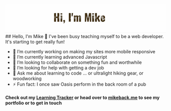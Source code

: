 <img alt="hello I'm Mike" src="banner.gif">
## Hello, I'm Mike 👋
I've been busy teaching myself to be a web developer. It's starting to get really fun!<br>

- 🔭 I’m currently working on making my sites more mobile responsive
- 🌱 I’m currently learning advanced Javascript
- 👯 I’m looking to collaborate on something fun and worthwhile
- 🤔 I’m looking for help with getting a dev job
- 💬 Ask me about learning to code ... or ultralight hiking gear, or woodworking
- ⚡ Fun fact: I once saw Oasis perform in the back room of a pub

#### Check out my [Learning Tracker][tracker] or head over to [mikeback.me][website] to see my portfolio or to get in touch

[tracker]: https://github.com/MakeItBack/Learning-Tracker
[website]: https://www.mikeback.me
